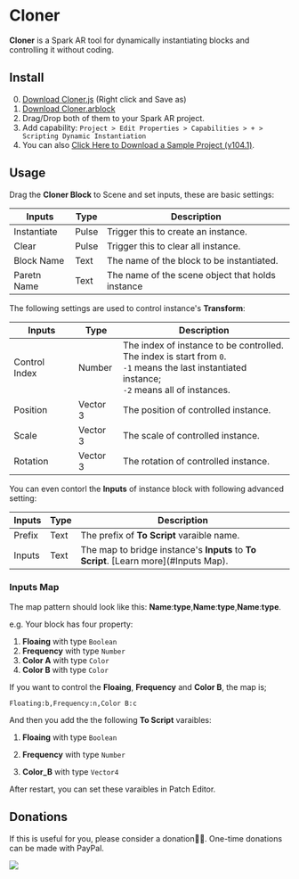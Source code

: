 # Cloner

**Cloner** is a Spark AR tool for dynamically instantiating blocks and controlling it without coding.



## Install

0. [Download Cloner.js](https://github.com/pofulu/sparkar-cloner/raw/master/ClonerDemo/scripts/Cloner.js) (Right click and Save as)
1. [Download Cloner.arblock](https://github.com/pofulu/sparkar-cloner/raw/master/ClonerDemo/blocks/Cloner/Cloner.arblock)
2. Drag/Drop both of them to your Spark AR project.
3. Add capability: `Project > Edit Properties > Capabilities > + > Scripting Dynamic Instantiation`
4. You can also [Click Here to Download a Sample Project (v104.1)](https://github.com/pofulu/sparkar-cloner/raw/master/CloneDemo.arprojpkg).



## Usage 

Drag the **Cloner Block** to Scene and set inputs, these are basic settings:

| Inputs      | Type  | Description                                      |
| ----------- | ----- | ------------------------------------------------ |
| Instantiate | Pulse | Trigger this to create an instance.              |
| Clear       | Pulse | Trigger this to clear all instance.              |
| Block Name  | Text  | The name of the block to be instantiated.        |
| Paretn Name | Text  | The name of the scene object that holds instance |



The following settings are used to control instance's **Transform**:

| Inputs        | Type     | Description                                                  |
| ------------- | -------- | ------------------------------------------------------------ |
| Control Index | Number   | The index of instance to be controlled. <br />The index is start from `0`.<br /> `-1` means the last instantiated instance;<br /> `-2` means all of instances. |
| Position      | Vector 3 | The position of controlled instance.                         |
| Scale         | Vector 3 | The scale of controlled instance.                            |
| Rotation      | Vector 3 | The rotation of controlled instance.                         |



You can even contorl the **Inputs** of instance block with following advanced setting:

| Inputs | Type | Description                                                  |
| ------ | ---- | ------------------------------------------------------------ |
| Prefix | Text | The prefix of **To Script** varaible name.                   |
| Inputs | Text | The map to bridge instance's **Inputs** to **To Script**. [Learn more](#Inputs Map). |



### Inputs Map

The map pattern should look like this: **Name**:**type**,**Name**:**type**,**Name**:**type**.

e.g. Your block has four property:

1. **Floaing** with type `Boolean`
2. **Frequency** with type `Number`
3. **Color A** with type `Color`
4. **Color B** with type `Color`

If you want to control the **Floaing**, **Frequency** and **Color B**, the map is;

```
Floating:b,Frequency:n,Color B:c
```

And then you add the the following **To Script** varaibles:

1. **Floaing** with type `Boolean`

2. **Frequency** with type `Number`
3. **Color_B** with type `Vector4`

After restart, you can set these varaibles in Patch Editor.



## Donations

If this is useful for you, please consider a donation🙏🏼. One-time donations can be made with PayPal.

[![](https://www.paypalobjects.com/en_US/i/btn/btn_donateCC_LG.gif)](https://www.paypal.com/cgi-bin/webscr?cmd=_s-xclick&hosted_button_id=HW99ESSALJZ36)

